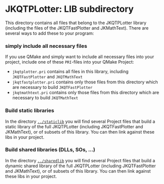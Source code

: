 # JKQTPLotter: LIB subdirectory

This directory contains all files that belong to the JKQTPLotter library (including the files of the JKQTFastPlotter and JKMathText). There are several ways to add these to your program:

### simply include all necessary files
If you use QMake and simply want to include all necessary files into your project, include one of these `PRI`-files into your QMake Project:
- `jkqtplotter.pri` contains all files in this library, including `JKQTFastPlotter` and `JKQTMathText`
- `jkqtfastplotter.pri` contains only those files from this directory which are necessary to build `JKQTFastPlotter`
- `jkqtmathtext.pri` contains only those files from this directory which are necessary to build `JKQTMathText`

### Build static libraries
In the directory [`../staticlib`](../staticlib) you will find several Project files that build a static library of the full JKQTPLotter (including JKQTFastPlotter and JKMathText), or of subsets of this library. You can then link against these libs in your project.

### Build shared libraries (DLLs, SOs, ...)
In the directory [`../sharedlib`](../sharedlib) you will find several Project files that build a dynamic shared library of the full JKQTPLotter (including JKQTFastPlotter and JKMathText), or of subsets of this library. You can then link against these libs in your project.

